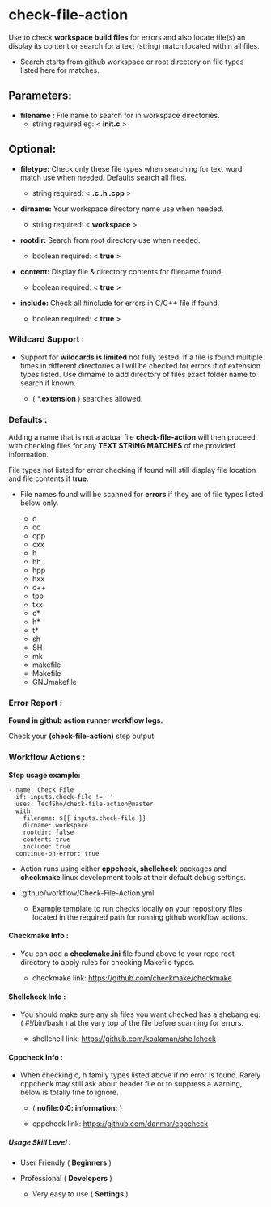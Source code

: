 # check-file-action

Use to check **workspace build files** for errors and also locate file(s) an display its content or search for a text (string) match located within all files.

- Search starts from github workspace or root directory on file types listed here for matches.

## Parameters:

- **filename :**  File name to search for in workspace directories.
  - string required eg: < **init.c** >

## Optional:

- **filetype:**  Check only these file types when searching for text word match use when needed. Defaults search all files.
  - string required: < **.c .h .cpp** >

- **dirname:**  Your workspace directory name use when needed.
  - string required: < **workspace** >

- **rootdir:**  Search from root directory use when needed.
  - boolean required: < **true** >

- **content:**  Display file & directory contents for filename found.
  - boolean required: < **true** >

- **include:**  Check all #include <name> for errors in C/C++ file if found.
  - boolean required: < **true** >

### Wildcard Support :

- Support for **wildcards is limited** not fully tested. If a file is found multiple times in different directories all will be checked for errors if of extension types listed. Use dirname to add directory of files exact folder name to search if known.
  
  - ( *.**extension** ) searches allowed.
 
### Defaults :

Adding a name that is not a actual file **check-file-action** will then proceed with checking files for any **TEXT STRING MATCHES** of the provided information.

File types not listed for error checking if found will still display file location and file contents if **true**.

- File names found will be scanned for **errors** if they are of file types listed below only.
  
  - c
  - cc
  - cpp
  - cxx
  - h
  - hh
  - hpp
  - hxx
  - c++
  - tpp
  - txx
  - c*
  - h*
  - t*
  - sh
  - SH
  - mk
  - makefile
  - Makefile
  - GNUmakefile

### Error Report :

**Found in github action runner workflow logs.**

Check your **(check-file-action)** step output.

### Workflow Actions :

**Step usage example:**


    - name: Check File
      if: inputs.check-file != ''
      uses: Tec4Sho/check-file-action@master
      with:
        filename: ${{ inputs.check-file }}
        dirname: workspace
        rootdir: false
        content: true
        include: true
      continue-on-error: true


- Action runs using either **cppcheck, shellcheck** packages and **checkmake** linux development tools at their default debug settings.

- .github/workflow/Check-File-Action.yml
  - Example template to run checks locally on your repository files located in the required path for running github workflow actions.

#### Checkmake Info :

- You can add a **checkmake.ini** file found above to your repo root directory to apply rules for checking Makefile types.

  * checkmake link: 
https://github.com/checkmake/checkmake

#### Shellcheck Info :

- You should make sure any sh files you want checked has a shebang eg: ( #!/bin/bash ) at the vary top of the file before scanning for errors.

  - shellchell link:
https://github.com/koalaman/shellcheck

#### Cppcheck Info :

- When checking c, h family types listed above if no error is found. Rarely cppcheck may still ask about header file or to suppress a warning, below is totally fine to ignore.
  - ( **nofile:0:0: information:** )

  - cppcheck link:
https://github.com/danmar/cppcheck


##### Usage Skill Level :

- User Friendly ( **Beginners** )

- Professional ( **Developers** )

  - Very easy to use ( **Settings** )
